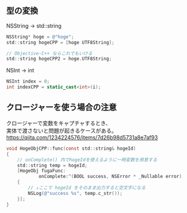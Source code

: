 ## 型の変換
NSString -> std::string
```objective-c++
NSString* hoge = @"hoge";
std::string hogeCPP = [hoge UTF8String];

// Objective-C++ ならこれでもいける
std::string hogeCPP2 = hoge.UTF8String;
```
NSInt -> int
```objective-c++
NSInt index = 0;
int indexCPP = static_cast<int>(i);
```

## クロージャーを使う場合の注意
クロージャーで変数をキャプチャするとき、  
実体で渡さないと問題が起きるケースがある。
<https://qiita.com/1234224576/items/7d26b98d5731a8e7af93>
```objective-c++
void HogeObjCPP::func(const std::string& hogeId)
{
	// onComplete() 内でhogeIdを使えるように一時変数を用意する
	std::string temp = hogeId;
	[HogeObj fugaFunc:
			onComplete:^(BOOL success, NSError * _Nullable error)
	{
		// ↓ここで hogeId をそのまま出力すると空文字になる
		NSLog(@"success %s", temp.c_str());
	}];
}
```